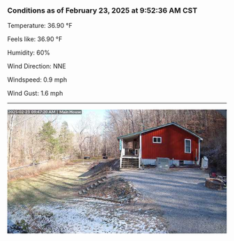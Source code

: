### Conditions as of February 23, 2025 at 9:52:36 AM CST 

Temperature: 36.90 &deg;F

Feels like: 36.90 &deg;F

Humidity: 60%

Wind Direction: NNE

Windspeed: 0.9 mph

Wind Gust: 1.6 mph

---

<img src="./images/latest.jpeg"/>

